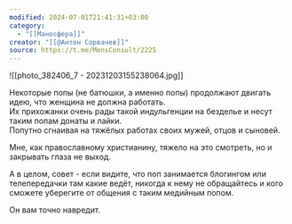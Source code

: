 ```yaml
---
modified: 2024-07-01T21:41:31+03:00
category:
  - "[[Маносфера]]"
creator: "[[@Антон Сорвачев]]"
source: https://t.me/MensConsult/2225
---
```


![[photo_382406_7 - 20231203155238064.jpg]]

Некоторые попы (не батюшки, а именно попы) продолжают двигать идею, что женщина не должна работать.  
Их прихожанки очень рады такой индульгенции на безделье и несут таким попам донаты и лайки.  
Попутно сгнаивая на тяжёлых работах своих мужей, отцов и сыновей. 

Мне, как православному христианину, тяжело на это смотреть, но и закрывать глаза не выход.

А в целом, совет - если видите, что поп занимается блогингом или телепередачки там какие ведёт, никогда к нему не обращайтесь и кого сможете уберегите от общения с таким медийным попом. 

Он вам точно навредит.
